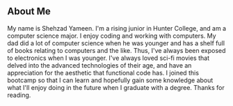 ## About Me
My name is Shehzad Yameen. I'm a rising junior in Hunter College, and am a computer science major. I enjoy coding and working with computers. My dad did a lot of computer science when he was younger and has a shelf full of books relating to computers and the like. Thus, I've always been exposed to electronics when I was younger. I've always loved sci-fi movies that delved into the advanced technologies of their age, and have an appreciation for the aesthetic that functional code has. I joined this bootcamp so that I can learn and hopefully gain some knowledge about what I'll enjoy doing in the future when I graduate with a degree. Thanks for reading.
